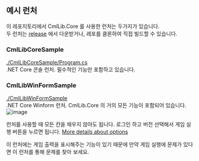 ## 예시 런처

이 레포지토리에서 CmlLib.Core 를 사용한 런처는 두가지가 있습니다.  
두 런처는 [release](https://github.com/CmlLib/CmlLib.Core/releases) 에서 다운받거나, 레포를 클론하여 직접 빌드할 수 있습니다.

### CmlLibCoreSample

[./CmlLibCoreSample/Program.cs](https://github.com/CmlLib/CmlLib.Core/tree/master/CmlLibCoreSample)  
.NET Core 콘솔 런처. 필수적인 기능만 포함하고 있습니다. 

### CmlLibWinFormSample

[./CmlLibWinFormSample](https://github.com/CmlLib/CmlLib.Core/tree/master/CmlLibWinFormSample)  
.NET Core Winform 런처. CmlLib.Core 의 거의 모든 기능이 포함되어 있습니다. 
![image](https://user-images.githubusercontent.com/17783561/82755684-2b385980-9e10-11ea-966e-9edb2f1c0718.png)

런처를 사용할 때 모든 칸을 채우지 않아도 됩니다. 로그인 하고 버전 선택해서 게임 실행 버튼을 누르면 됩니다.
[More details about options](https://github.com/CmlLib/CmlLib.Core-wiki/blob/master/ko/MLaunchOption.md)

이 런처에는 게임 출력을 표시해주는 기능이 있기 때문에 만약 게임 실행에 문제가 있다면 이 런처를 통해 문제를 찾아 보세요. 